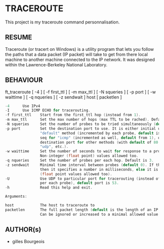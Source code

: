 # TRACEROUTE
This project is my traceroute command personnalisation.

## RESUME
Traceroute (or tracert on Windows) is a utility program that lets you
follow the paths that a data packet (IP packet) will take to get from there
local machine to another machine connected to the IP network. It was designed within the
Lawrence-Berkeley National Laboratory.

## BEHAVIOUR

ft_traceroute [ -4 ] [ -f first_ttl ] [ -m max_ttl ] [ -N squeries ] [ -p port ] [ -w waittime ] [ -q nqueries ] [ -z sendwait ] host [ packetlen ]
```c
-4		Use IPv4
-I		Use ICMP ECHO for tracerouting.
-f first_ttl	Start from the first_ttl hop (instead from 1).
-m max_ttl		Set the max number of hops (max TTL to be rached). Default is 30.
-N squeries		Set the number of probes to be tried simultaneously (default is 16).
-p port			Set the destination port to use. It is either initial udp port value for
   				"default" method (incremented by each probe, default is 33434, or initial
				seq for "icmp" (incremented as well, default from 1), or some constant
				destination port for other methods (with default of 80 for "tcp", 53 for
				"udp", etc.).
-w waittime		Set the number of seconds to wait for response to a probe (default is 5.0).
   				Non-integer (float point) values allowed too.
-q nqueries		Set the number of probes per each hop. Default is 3.
-z sendwait		Minimal time interval between probes (default 0). If the value is more than 10,
   				then it specifies a number in milliseconds, else it is a number of seconds
				(float point values allowed too).
-U 				Use UDP to particular port for tracerouting (instead of increasing the port
				per each probe), default port is 53.
-h				Read this help and exit.

Arguments:

host			The host to traceroute to
packetlen		The full packet length (default is the length of an IP header plus 40).
				Can be ignored or increased to a minimal allowed value.
```

## AUTHOR(s)
+ gilles Bourgeois
